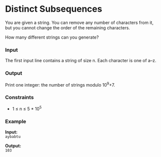 ﻿# Distinct Subsequences

You are given a string. You can remove any number of characters from it, but you cannot change the order of the remaining characters.

How many different strings can you generate?

### Input
The first input line contains a string of size n. Each character is one of a–z.

### Output
Print one integer: the number of strings modulo 10<sup>9</sup>+7.

### Constraints

- 1 &le; n &le; 5 * 10<sup>5</sup>

### Example

**Input:**  
`aybabtu`

**Output:**  
`103`